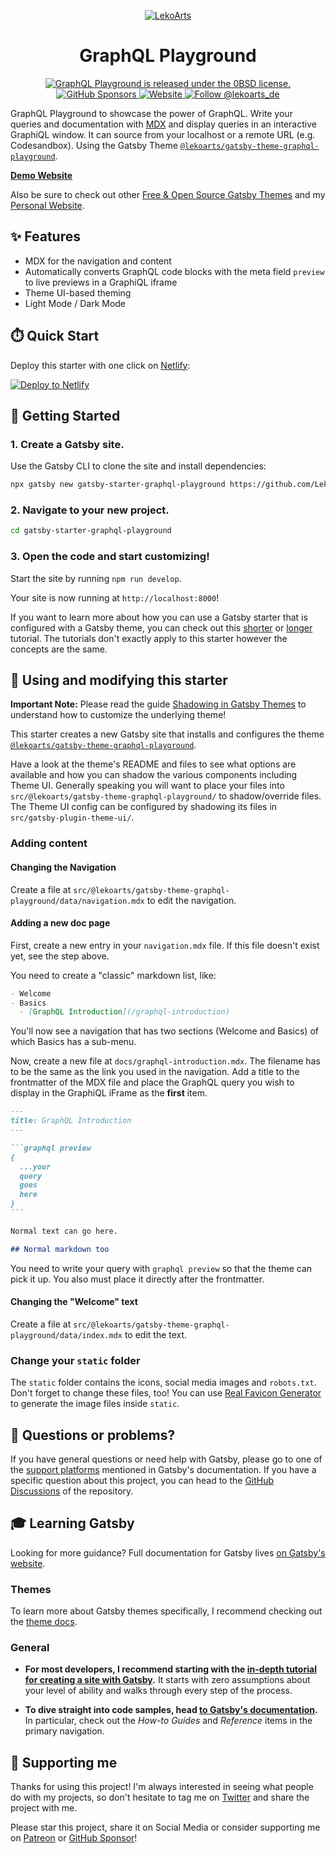 <p align="center">
  <a href="https://graphql-playground.lekoarts.de">
    <img alt="LekoArts" src="https://img.lekoarts.de/gatsby/gatsby-site-illustration.png" />
  </a>
</p>
<h1 align="center">
  GraphQL Playground
</h1>

<p align="center">
  <a href="https://github.com/LekoArts/gatsby-starter-graphql-playground/blob/master/LICENSE">
    <img src="https://img.shields.io/badge/license-0BSD-blue.svg" alt="GraphQL Playground is released under the 0BSD license." />
  </a>
  <a href="https://github.com/sponsors/LekoArts">
    <img alt="GitHub Sponsors" src="https://img.shields.io/github/sponsors/LekoArts">
  </a>
  <a href="https://www.lekoarts.de?utm_source=graphql-playground&utm_medium=Starter">
    <img alt="Website" src="https://img.shields.io/badge/-website-blue">
  </a>
  <a href="https://twitter.com/intent/follow?screen_name=lekoarts_de">
    <img src="https://img.shields.io/twitter/follow/lekoarts_de.svg?label=Follow%20@lekoarts_de" alt="Follow @lekoarts_de" />
  </a>
</p>

GraphQL Playground to showcase the power of GraphQL. Write your queries and documentation with [MDX](https://mdxjs.com/) and display queries in an interactive GraphiQL window. It can source from your localhost or a remote URL (e.g. Codesandbox). Using the Gatsby Theme [`@lekoarts/gatsby-theme-graphql-playground`](https://github.com/LekoArts/gatsby-themes/tree/main/themes/gatsby-theme-graphql-playground).

[**Demo Website**](https://gatsby-starter-graphql-playground.netlify.app)

Also be sure to check out other [Free & Open Source Gatsby Themes](https://themes.lekoarts.de) and my [Personal Website](https://www.lekoarts.de?utm_source=graphql-playground&utm_medium=Starter).

## ✨ Features

- MDX for the navigation and content
- Automatically converts GraphQL code blocks with the meta field `preview` to live previews in a GraphiQL iframe
- Theme UI-based theming
- Light Mode / Dark Mode

## ⏱️ Quick Start

Deploy this starter with one click on [Netlify](https://app.netlify.com/signup):

[<img src="https://www.netlify.com/img/deploy/button.svg" alt="Deploy to Netlify" />](https://app.netlify.com/start/deploy?repository=https://github.com/LekoArts/gatsby-starter-graphql-playground)

## 🚀 Getting Started

### 1. **Create a Gatsby site.**

Use the Gatsby CLI to clone the site and install dependencies:

```sh
npx gatsby new gatsby-starter-graphql-playground https://github.com/LekoArts/gatsby-starter-graphql-playground
```

### 2. **Navigate to your new project.**

```sh
cd gatsby-starter-graphql-playground
```

### 3. **Open the code and start customizing!**

Start the site by running `npm run develop`.

Your site is now running at `http://localhost:8000`!

If you want to learn more about how you can use a Gatsby starter that is configured with a Gatsby theme, you can check out this [shorter](https://www.gatsbyjs.com/docs/how-to/plugins-and-themes/using-a-gatsby-theme/) or [longer](https://www.gatsbyjs.com/tutorial/using-a-theme/) tutorial. The tutorials don't exactly apply to this starter however the concepts are the same.

## 📝 Using and modifying this starter

**Important Note:** Please read the guide [Shadowing in Gatsby Themes](https://www.gatsbyjs.com/docs/how-to/plugins-and-themes/shadowing/) to understand how to customize the underlying theme!

This starter creates a new Gatsby site that installs and configures the theme [`@lekoarts/gatsby-theme-graphql-playground`](https://github.com/LekoArts/gatsby-themes/tree/main/themes/gatsby-theme-graphql-playground).

Have a look at the theme's README and files to see what options are available and how you can shadow the various components including Theme UI. Generally speaking you will want to place your files into `src/@lekoarts/gatsby-theme-graphql-playground/` to shadow/override files. The Theme UI config can be configured by shadowing its files in `src/gatsby-plugin-theme-ui/`.

### Adding content

#### Changing the Navigation

Create a file at `src/@lekoarts/gatsby-theme-graphql-playground/data/navigation.mdx` to edit the navigation.

#### Adding a new doc page

First, create a new entry in your `navigation.mdx` file. If this file doesn't exist yet, see the step above.

You need to create a "classic" markdown list, like:

```markdown
- Welcome
- Basics
  - [GraphQL Introduction](/graphql-introduction)
```

You'll now see a navigation that has two sections (Welcome and Basics) of which Basics has a sub-menu.

Now, create a new file at `docs/graphql-introduction.mdx`. The filename has to be the same as the link you used in the navigation.
Add a title to the frontmatter of the MDX file and place the GraphQL query you wish to display in the GraphiQL iFrame as the **first** item.

````markdown
---
title: GraphQL Introduction
---

```graphql preview
{
  ...your
  query
  goes
  here
}
```

Normal text can go here.

## Normal markdown too
````

You need to write your query with `graphql preview` so that the theme can pick it up. You also must place it directly after the frontmatter.

#### Changing the "Welcome" text

Create a file at `src/@lekoarts/gatsby-theme-graphql-playground/data/index.mdx` to edit the text.

### Change your `static` folder

The `static` folder contains the icons, social media images and `robots.txt`. Don't forget to change these files, too! You can use [Real Favicon Generator](https://realfavicongenerator.net/) to generate the image files inside `static`.

## 🤔 Questions or problems?

If you have general questions or need help with Gatsby, please go to one of the [support platforms](https://www.gatsbyjs.com/contributing/community/#where-to-get-support) mentioned in Gatsby's documentation. If you have a specific question about this project, you can head to the [GitHub Discussions](https://github.com/LekoArts/gatsby-themes/discussions) of the repository.

## 🎓 Learning Gatsby

Looking for more guidance? Full documentation for Gatsby lives [on Gatsby's website](https://www.gatsbyjs.com/).

### Themes

To learn more about Gatsby themes specifically, I recommend checking out the [theme docs](https://www.gatsbyjs.com/docs/themes/).

### General

- **For most developers, I recommend starting with the [in-depth tutorial for creating a site with Gatsby](https://www.gatsbyjs.com/docs/tutorial/).** It starts with zero assumptions about your level of ability and walks through every step of the process.

- **To dive straight into code samples, head [to Gatsby's documentation](https://www.gatsbyjs.com/docs/).** In particular, check out the _How-to Guides_ and _Reference_ items in the primary navigation.

## 🌟 Supporting me

Thanks for using this project! I'm always interested in seeing what people do with my projects, so don't hesitate to tag me on [Twitter](https://twitter.com/lekoarts_de) and share the project with me.

Please star this project, share it on Social Media or consider supporting me on [Patreon](https://www.patreon.com/lekoarts) or [GitHub Sponsor](https://github.com/sponsors/LekoArts)!
